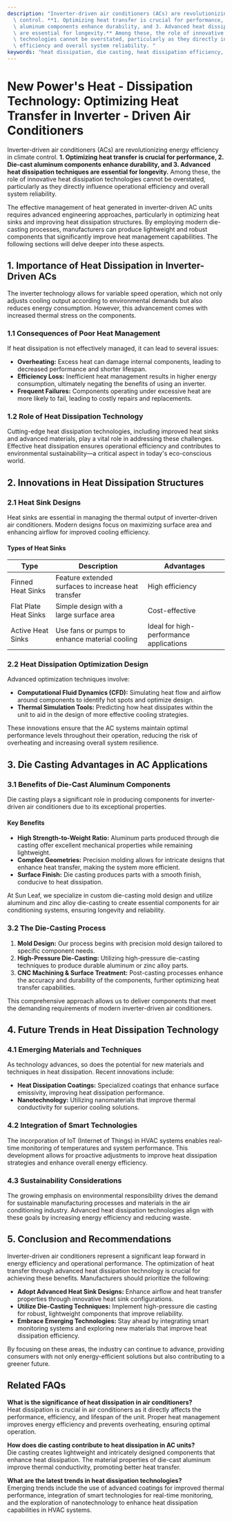 ```yaml
---
description: "Inverter-driven air conditioners (ACs) are revolutionizing energy efficiency in climate\
  \ control. **1. Optimizing heat transfer is crucial for performance, 2. Die-cast\
  \ aluminum components enhance durability, and 3. Advanced heat dissipation techniques\
  \ are essential for longevity.** Among these, the role of innovative heat dissipation\
  \ technologies cannot be overstated, particularly as they directly influence operational\
  \ efficiency and overall system reliability. "
keywords: "heat dissipation, die casting, heat dissipation efficiency, heat sink"
---
```

# New Power's Heat - Dissipation Technology: Optimizing Heat Transfer in Inverter - Driven Air Conditioners

Inverter-driven air conditioners (ACs) are revolutionizing energy efficiency in climate control. **1. Optimizing heat transfer is crucial for performance, 2. Die-cast aluminum components enhance durability, and 3. Advanced heat dissipation techniques are essential for longevity.** Among these, the role of innovative heat dissipation technologies cannot be overstated, particularly as they directly influence operational efficiency and overall system reliability. 

The effective management of heat generated in inverter-driven AC units requires advanced engineering approaches, particularly in optimizing heat sinks and improving heat dissipation structures. By employing modern die-casting processes, manufacturers can produce lightweight and robust components that significantly improve heat management capabilities. The following sections will delve deeper into these aspects.

## **1. Importance of Heat Dissipation in Inverter-Driven ACs**

The inverter technology allows for variable speed operation, which not only adjusts cooling output according to environmental demands but also reduces energy consumption. However, this advancement comes with increased thermal stress on the components.

### **1.1 Consequences of Poor Heat Management**

If heat dissipation is not effectively managed, it can lead to several issues:
- **Overheating:** Excess heat can damage internal components, leading to decreased performance and shorter lifespan.
- **Efficiency Loss:** Inefficient heat management results in higher energy consumption, ultimately negating the benefits of using an inverter.
- **Frequent Failures:** Components operating under excessive heat are more likely to fail, leading to costly repairs and replacements.

### **1.2 Role of Heat Dissipation Technology**

Cutting-edge heat dissipation technologies, including improved heat sinks and advanced materials, play a vital role in addressing these challenges. Effective heat dissipation ensures operational efficiency and contributes to environmental sustainability—a critical aspect in today's eco-conscious world.

## **2. Innovations in Heat Dissipation Structures**

### **2.1 Heat Sink Designs**

Heat sinks are essential in managing the thermal output of inverter-driven air conditioners. Modern designs focus on maximizing surface area and enhancing airflow for improved cooling efficiency.

#### **Types of Heat Sinks**
| Type                | Description                                           | Advantages                               |
|---------------------|-------------------------------------------------------|---------------------------------------------|
| Finned Heat Sinks   | Feature extended surfaces to increase heat transfer   | High efficiency                           |
| Flat Plate Heat Sinks| Simple design with a large surface area               | Cost-effective                            |
| Active Heat Sinks   | Use fans or pumps to enhance material cooling          | Ideal for high-performance applications    |

### **2.2 Heat Dissipation Optimization Design**

Advanced optimization techniques involve:
- **Computational Fluid Dynamics (CFD):** Simulating heat flow and airflow around components to identify hot spots and optimize design.
- **Thermal Simulation Tools:** Predicting how heat dissipates within the unit to aid in the design of more effective cooling strategies.

These innovations ensure that the AC systems maintain optimal performance levels throughout their operation, reducing the risk of overheating and increasing overall system resilience.

## **3. Die Casting Advantages in AC Applications**

### **3.1 Benefits of Die-Cast Aluminum Components**

Die casting plays a significant role in producing components for inverter-driven air conditioners due to its exceptional properties. 

#### **Key Benefits**
- **High Strength-to-Weight Ratio:** Aluminum parts produced through die casting offer excellent mechanical properties while remaining lightweight.
- **Complex Geometries:** Precision molding allows for intricate designs that enhance heat transfer, making the system more efficient.
- **Surface Finish:** Die casting produces parts with a smooth finish, conducive to heat dissipation.

At Sun Leaf, we specialize in custom die-casting mold design and utilize aluminum and zinc alloy die-casting to create essential components for air conditioning systems, ensuring longevity and reliability. 

### **3.2 The Die-Casting Process**

1. **Mold Design:** Our process begins with precision mold design tailored to specific component needs.
2. **High-Pressure Die-Casting:** Utilizing high-pressure die-casting techniques to produce durable aluminum or zinc alloy parts.
3. **CNC Machining & Surface Treatment:** Post-casting processes enhance the accuracy and durability of the components, further optimizing heat transfer capabilities.

This comprehensive approach allows us to deliver components that meet the demanding requirements of modern inverter-driven air conditioners.

## **4. Future Trends in Heat Dissipation Technology**

### **4.1 Emerging Materials and Techniques**

As technology advances, so does the potential for new materials and techniques in heat dissipation. Recent innovations include:
- **Heat Dissipation Coatings:** Specialized coatings that enhance surface emissivity, improving heat dissipation performance.
- **Nanotechnology:** Utilizing nanomaterials that improve thermal conductivity for superior cooling solutions.

### **4.2 Integration of Smart Technologies**

The incorporation of IoT (Internet of Things) in HVAC systems enables real-time monitoring of temperatures and system performance. This development allows for proactive adjustments to improve heat dissipation strategies and enhance overall energy efficiency.

### **4.3 Sustainability Considerations**

The growing emphasis on environmental responsibility drives the demand for sustainable manufacturing processes and materials in the air conditioning industry. Advanced heat dissipation technologies align with these goals by increasing energy efficiency and reducing waste.

## **5. Conclusion and Recommendations**

Inverter-driven air conditioners represent a significant leap forward in energy efficiency and operational performance. The optimization of heat transfer through advanced heat dissipation technology is crucial for achieving these benefits. Manufacturers should prioritize the following:

- **Adopt Advanced Heat Sink Designs:** Enhance airflow and heat transfer properties through innovative heat sink configurations.
- **Utilize Die-Casting Techniques:** Implement high-pressure die casting for robust, lightweight components that improve reliability.
- **Embrace Emerging Technologies:** Stay ahead by integrating smart monitoring systems and exploring new materials that improve heat dissipation efficiency.

By focusing on these areas, the industry can continue to advance, providing consumers with not only energy-efficient solutions but also contributing to a greener future.

## Related FAQs

**What is the significance of heat dissipation in air conditioners?**  
Heat dissipation is crucial in air conditioners as it directly affects the performance, efficiency, and lifespan of the unit. Proper heat management improves energy efficiency and prevents overheating, ensuring optimal operation.

**How does die casting contribute to heat dissipation in AC units?**  
Die casting creates lightweight and intricately designed components that enhance heat dissipation. The material properties of die-cast aluminum improve thermal conductivity, promoting better heat transfer.

**What are the latest trends in heat dissipation technologies?**  
Emerging trends include the use of advanced coatings for improved thermal performance, integration of smart technologies for real-time monitoring, and the exploration of nanotechnology to enhance heat dissipation capabilities in HVAC systems.
